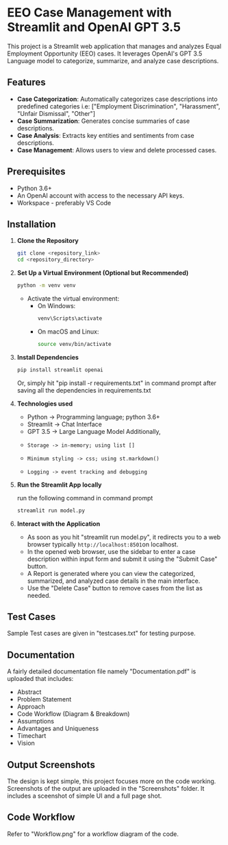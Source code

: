 # EEO Case Management with Streamlit and OpenAI GPT 3.5

This project is a Streamlit web application that manages and analyzes Equal Employment Opportunity (EEO) cases. It leverages OpenAI's GPT 3.5 Language model to categorize, summarize, and analyze case descriptions.

## Features

- **Case Categorization**: Automatically categorizes case descriptions into predefined categories i.e: ["Employment Discrimination", "Harassment", "Unfair Dismissal", "Other"]
- **Case Summarization**: Generates concise summaries of case descriptions.
- **Case Analysis**: Extracts key entities and sentiments from case descriptions.
- **Case Management**: Allows users to view and delete processed cases.

## Prerequisites

- Python 3.6+
- An OpenAI account with access to the necessary API keys.
- Workspace - preferably VS Code

## Installation

1. **Clone the Repository**

    ```sh
    git clone <repository_link>
    cd <repository_directory>
    ```

2. **Set Up a Virtual Environment (Optional but Recommended)**

    ```sh
    python -m venv venv
    ```

    - Activate the virtual environment:
        - On Windows:
          ```sh
          venv\Scripts\activate
          ```
        - On macOS and Linux:
          ```sh
          source venv/bin/activate
          ```

3. **Install Dependencies**

    ```sh
    pip install streamlit openai
    ```
    Or, simply hit "pip install -r requirements.txt" in command prompt after saving all the dependencies in requirements.txt

4. **Technologies used**

    - Python -> Programming language; python 3.6+
    - Streamlit -> Chat Interface
    - GPT 3.5 -> Large Language Model
      Additionally, 
    -     Storage -> in-memory; using list []
    -     Minimum styling -> css; using st.markdown()
    -     Logging -> event tracking and debugging

5. **Run the Streamlit App locally**

    run the following command in command prompt 

    ```sh
    streamlit run model.py
    ```

6. **Interact with the Application**

    - As soon as you hit "streamlit run model.py", it redirects you to a web browser typically `http://localhost:8501`on localhost.
    - In the opened web browser, use the sidebar to enter a case description within input form and submit it using the "Submit Case" button.
    - A Report is generated where you can view the categorized, summarized, and analyzed case details in the main interface.
    - Use the "Delete Case" button to remove cases from the list as needed.

## Test Cases

Sample Test cases are given in "testcases.txt" for testing purpose.

## Documentation

A fairly detailed documentation file namely "Documentation.pdf" is uploaded that includes:
- Abstract
- Problem Statement
- Approach
- Code Workflow (Diagram & Breakdown)
- Assumptions
- Advantages and Uniqueness
- Timechart
- Vision

## Output Screenshots

The design is kept simple, this project focuses more on the code working.
Screenshots of the output are uploaded in the "Screenshots" folder. It includes a sceenshot of simple UI and a full page shot.

## Code Workflow

Refer to "Workflow.png" for a workflow diagram of the code.